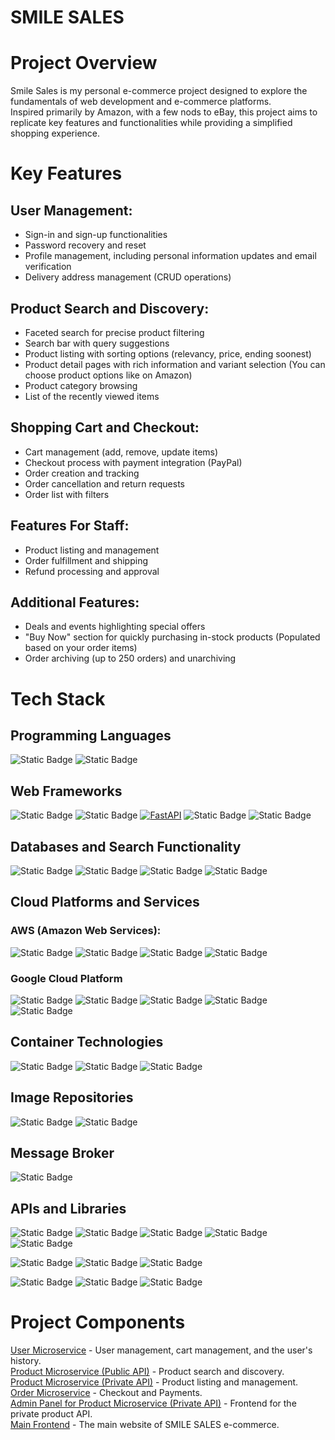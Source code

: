 # SMILE SALES
# Project Overview

Smile Sales is my personal e-commerce project designed to explore the fundamentals of web development and e-commerce platforms. <br>
Inspired primarily by Amazon, with a few nods to eBay, this project aims to replicate key features and functionalities while providing a simplified shopping experience.

# Key Features
## User Management:
  - Sign-in and sign-up functionalities
  - Password recovery and reset
  - Profile management, including personal information updates and email verification
  - Delivery address management (CRUD operations)

## Product Search and Discovery:
  - Faceted search for precise product filtering
  - Search bar with query suggestions
  - Product listing with sorting options (relevancy, price, ending soonest)
  - Product detail pages with rich information and variant selection (You can choose product options like on Amazon)
  - Product category browsing
  - List of the recently viewed items

## Shopping Cart and Checkout:
  - Cart management (add, remove, update items)
  - Checkout process with payment integration (PayPal)
  - Order creation and tracking
  - Order cancellation and return requests
  - Order list with filters

## Features For Staff:
  - Product listing and management
  - Order fulfillment and shipping
  - Refund processing and approval

## Additional Features:
  - Deals and events highlighting special offers
  - "Buy Now" section for quickly purchasing in-stock products (Populated based on your order items)
  - Order archiving (up to 250 orders) and unarchiving

# Tech Stack
## Programming Languages
![Static Badge](https://img.shields.io/badge/Python-black?style=plastic&logo=python&logoColor=blue&labelColor=white)
![Static Badge](https://img.shields.io/badge/JavaScript-%23F7DF1E?logo=javascript&labelColor=black)
## Web Frameworks
![Static Badge](https://img.shields.io/badge/Django-white?logo=django&labelColor=%23092E20)
![Static Badge](https://img.shields.io/badge/Django_Rest_Framework-%23A20000)
[![FastAPI](https://img.shields.io/badge/FastAPI-009688.svg?style=flat&logo=FastAPI&logoColor=white)](https://fastapi.tiangolo.com)
![Static Badge](https://img.shields.io/badge/React_JS-black?logo=react)
![Static Badge](https://img.shields.io/badge/Material_UI-white?logo=mui)
## Databases and Search Functionality
![Static Badge](https://img.shields.io/badge/MongoDB-white?logo=mongodb)
![Static Badge](https://img.shields.io/badge/PostgreSQL-blue?logo=postgresql&logoColor=white&labelColor=black)
![Static Badge](https://img.shields.io/badge/Redis-%23FF4438?logo=redis&labelColor=black)
![Static Badge](https://img.shields.io/badge/MongoDB_Atlas_Search-white?logo=mongodb)
## Cloud Platforms and Services
### AWS (Amazon Web Services):
![Static Badge](https://img.shields.io/badge/EC2-white?logo=amazonec2&labelColor=black)
![Static Badge](https://img.shields.io/badge/CloudFront-%23FF9900?style=plastic&labelColor=black)
![Static Badge](https://img.shields.io/badge/S3-black?logo=amazons3&labelColor=black&style=plastic)
![Static Badge](https://img.shields.io/badge/RDS-black?style=plastic&logo=amazonrds)
### Google Cloud Platform
![Static Badge](https://img.shields.io/badge/Cloud_Run-white?style=flat&logo=googlecloud)
![Static Badge](https://img.shields.io/badge/Cloud_Run_Functions-white?style=flat&logo=googlecloud)
![Static Badge](https://img.shields.io/badge/Google_Kubernetes_Engine-white?style=flat&logo=googlecloud)
![Static Badge](https://img.shields.io/badge/Google_Cloud_Storage_(FUSE)-white?logo=googlecloudstorage&logoColor=%234285F4)
![Static Badge](https://img.shields.io/badge/Firebase_Hosting-white?logo=firebase&logoColor=red)
## Container Technologies
![Static Badge](https://img.shields.io/badge/Docker-black?logo=docker)
![Static Badge](https://img.shields.io/badge/Docker--Compose-black?logo=docker)
![Static Badge](https://img.shields.io/badge/Kuberenetes-white?logo=kubernetes)

## Image Repositories
![Static Badge](https://img.shields.io/badge/Google_Artifact_Registry-white?style=flat&logo=googlecloud)
![Static Badge](https://img.shields.io/badge/Docker_Hub-white?logo=docker)

## Message Broker
![Static Badge](https://img.shields.io/badge/RabbitMQ-orange?logo=rabbitmq&labelColor=black)
## APIs and Libraries
![Static Badge](https://img.shields.io/badge/pytest-white?logo=pytest&logoColor=%230A9EDC)
![Static Badge](https://img.shields.io/badge/unittest-white)
![Static Badge](https://img.shields.io/badge/pydantic-white?logo=pydantic&logoColor=%23E92063)
![Static Badge](https://img.shields.io/badge/Dramatiq-white)
![Static Badge](https://img.shields.io/badge/Celery-white?logo=celery&logoColor=%2337814A)

![Static Badge](https://img.shields.io/badge/Twilio-white?logo=twilio&logoColor=%23F22F46)
![Static Badge](https://img.shields.io/badge/Gmail_API-white?logo=gmail&logoColor=red)
![Static Badge](https://img.shields.io/badge/PayPal_API-white?logo=paypal&logoColor=%23003087)

![Static Badge](https://img.shields.io/badge/react--router--dom-white?logo=reactrouter)
![Static Badge](https://img.shields.io/badge/axios-white?logo=axios&logoColor=%235A29E4)
![Static Badge](https://img.shields.io/badge/swiperJS-white?logo=swiper&logoColor=%236332F6)

# Project Components
[User Microservice](https://github.com/GhostMEn20034/SM1L3_SAL3S_user_microservice) - User management, cart management, and the user's history.<br>
[Product Microservice (Public API)](https://github.com/GhostMEn20034/SMILE_SALES_product_microservice) - Product search and discovery.<br>
[Product Microservice (Private API)](https://github.com/GhostMEn20034/SM1L3_SAL3S_product_microservice_admin) - Product listing and management.<br>
[Order Microservice](https://github.com/GhostMEn20034/SMILE_SALES_ORDER_MICROSERVICE) - Checkout and Payments.<br>
[Admin Panel for Product Microservice (Private API)](https://github.com/GhostMEn20034/SMIL3_SAL3S_admin_panel) - Frontend for the private product API.<br>
[Main Frontend](https://github.com/GhostMEn20034/SM1L3_SALES_frontend) - The main website of SMILE SALES e-commerce.<br>
